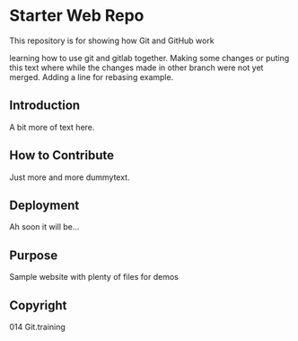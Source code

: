 # Starter Web Repo

This repository is for showing how Git and GitHub work

learning how to use git and gitlab together.
Making some changes or puting this text where while the changes made in other branch were not yet merged. Adding a line for rebasing example.

## Introduction
A bit more of text here.

## How to Contribute
Just more and more dummytext.

## Deployment
Ah soon it will be...
## Purpose

Sample website with plenty of files for demos

## Copyright
014 Git.training
